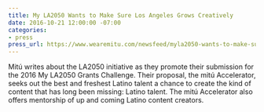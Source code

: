 ```yaml
---
title: My LA2050 Wants to Make Sure Los Angeles Grows Creatively
date: 2016-10-21 12:00:00 -07:00
categories:
- press
press_url: https://www.wearemitu.com/newsfeed/myla2050-wants-to-make-sure-los-angeles-grows-creatively/
---
```


Mitú writes about the LA2050 initiative as they promote their submission for the 2016 My LA2050 Grants Challenge. Their proposal, the mitú Accelerator, seeks out the best and freshest Latino talent a chance to create the kind of content that has long been missing: Latino talent. The mitú Accelerator also offers mentorship of up and coming Latino content creators.
